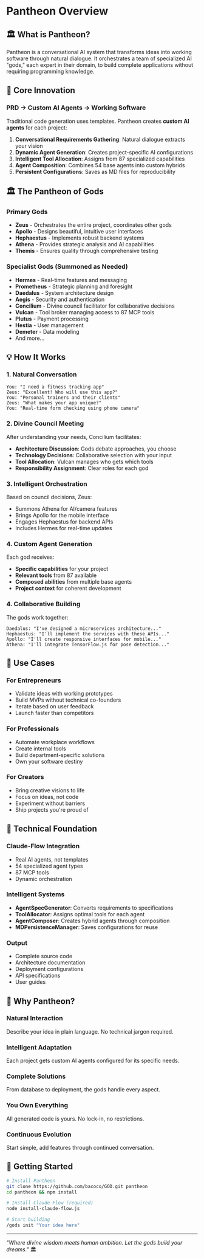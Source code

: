 # Pantheon Overview

## 🏛️ What is Pantheon?

Pantheon is a conversational AI system that transforms ideas into working software through natural dialogue. It orchestrates a team of specialized AI "gods," each expert in their domain, to build complete applications without requiring programming knowledge.

## 🚀 Core Innovation

### PRD → Custom AI Agents → Working Software

Traditional code generation uses templates. Pantheon creates **custom AI agents** for each project:

1. **Conversational Requirements Gathering**: Natural dialogue extracts your vision
2. **Dynamic Agent Generation**: Creates project-specific AI configurations  
3. **Intelligent Tool Allocation**: Assigns from 87 specialized capabilities
4. **Agent Composition**: Combines 54 base agents into custom hybrids
5. **Persistent Configurations**: Saves as MD files for reproducibility

## 🏛️ The Pantheon of Gods

### Primary Gods
- **Zeus** - Orchestrates the entire project, coordinates other gods
- **Apollo** - Designs beautiful, intuitive user interfaces
- **Hephaestus** - Implements robust backend systems
- **Athena** - Provides strategic analysis and AI capabilities
- **Themis** - Ensures quality through comprehensive testing

### Specialist Gods (Summoned as Needed)
- **Hermes** - Real-time features and messaging
- **Prometheus** - Strategic planning and foresight
- **Daedalus** - System architecture design
- **Aegis** - Security and authentication
- **Concilium** - Divine council facilitator for collaborative decisions
- **Vulcan** - Tool broker managing access to 87 MCP tools
- **Plutus** - Payment processing
- **Hestia** - User management
- **Demeter** - Data modeling
- And more...

## 💡 How It Works

### 1. Natural Conversation
```
You: "I need a fitness tracking app"
Zeus: "Excellent! Who will use this app?"
You: "Personal trainers and their clients"
Zeus: "What makes your app unique?"
You: "Real-time form checking using phone camera"
```

### 2. Divine Council Meeting
After understanding your needs, Concilium facilitates:
- **Architecture Discussion**: Gods debate approaches, you choose
- **Technology Decisions**: Collaborative selection with your input
- **Tool Allocation**: Vulcan manages who gets which tools
- **Responsibility Assignment**: Clear roles for each god

### 3. Intelligent Orchestration
Based on council decisions, Zeus:
- Summons Athena for AI/camera features
- Brings Apollo for the mobile interface
- Engages Hephaestus for backend APIs
- Includes Hermes for real-time updates

### 4. Custom Agent Generation
Each god receives:
- **Specific capabilities** for your project
- **Relevant tools** from 87 available
- **Composed abilities** from multiple base agents
- **Project context** for coherent development

### 4. Collaborative Building
The gods work together:
```
Daedalus: "I've designed a microservices architecture..."
Hephaestus: "I'll implement the services with these APIs..."
Apollo: "I'll create responsive interfaces for mobile..."
Athena: "I'll integrate TensorFlow.js for pose detection..."
```

## 🎯 Use Cases

### For Entrepreneurs
- Validate ideas with working prototypes
- Build MVPs without technical co-founders
- Iterate based on user feedback
- Launch faster than competitors

### For Professionals  
- Automate workplace workflows
- Create internal tools
- Build department-specific solutions
- Own your software destiny

### For Creators
- Bring creative visions to life
- Focus on ideas, not code
- Experiment without barriers
- Ship projects you're proud of

## 🔧 Technical Foundation

### Claude-Flow Integration
- Real AI agents, not templates
- 54 specialized agent types
- 87 MCP tools
- Dynamic orchestration

### Intelligent Systems
- **AgentSpecGenerator**: Converts requirements to specifications
- **ToolAllocator**: Assigns optimal tools for each agent
- **AgentComposer**: Creates hybrid agents through composition
- **MDPersistenceManager**: Saves configurations for reuse

### Output
- Complete source code
- Architecture documentation
- Deployment configurations
- API specifications
- User guides

## 🌟 Why Pantheon?

### Natural Interaction
Describe your idea in plain language. No technical jargon required.

### Intelligent Adaptation
Each project gets custom AI agents configured for its specific needs.

### Complete Solutions
From database to deployment, the gods handle every aspect.

### You Own Everything
All generated code is yours. No lock-in, no restrictions.

### Continuous Evolution
Start simple, add features through continued conversation.

## 🚦 Getting Started

```bash
# Install Pantheon
git clone https://github.com/bacoco/GOD.git pantheon
cd pantheon && npm install

# Install Claude-Flow (required)
node install-claude-flow.js

# Start building
/gods init "Your idea here"
```

---

*"Where divine wisdom meets human ambition. Let the gods build your dreams."* 🏛️